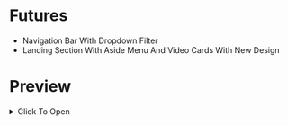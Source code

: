 # Futures
- Navigation Bar With Dropdown Filter
- Landing Section With Aside Menu And Video Cards With New Design

# Preview
<details>
  <summary>Click To Open</summary>
  
  ## Navbar

  <img width="100%" src="https://i.postimg.cc/xdwrghcr/navbar.png" alt="navbar">

  ## Landing

  <img width="100%" src="https://i.postimg.cc/wB1KHHSR/landing.png" alt="landing">

</details>